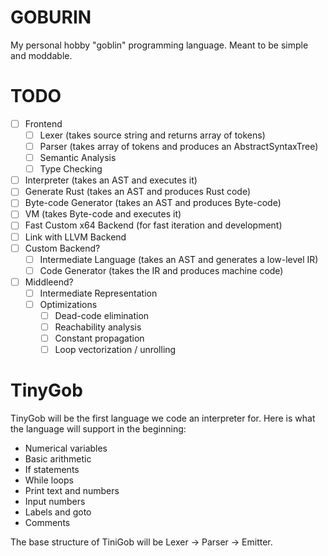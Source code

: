# GOBURIN
My personal hobby "goblin" programming language. Meant to be simple and moddable.

# TODO
- [ ] Frontend
  - [ ] Lexer (takes source string and returns array of tokens)
  - [ ] Parser (takes array of tokens and produces an AbstractSyntaxTree)
  - [ ] Semantic Analysis
  - [ ] Type Checking
- [ ] Interpreter (takes an AST and executes it)
- [ ] Generate Rust (takes an AST and produces Rust code)
- [ ] Byte-code Generator (takes an AST and produces Byte-code)
- [ ] VM (takes Byte-code and executes it)
- [ ] Fast Custom x64 Backend (for fast iteration and development)
- [ ] Link with LLVM Backend 
- [ ] Custom Backend?
  - [ ] Intermediate Language (takes an AST and generates a low-level IR)
  - [ ] Code Generator (takes the IR and produces machine code)
- [ ] Middleend? 
  - [ ] Intermediate Representation
  - [ ] Optimizations
    - [ ] Dead-code elimination
    - [ ] Reachability analysis
    - [ ] Constant propagation
    - [ ] Loop vectorization / unrolling

# TinyGob
TinyGob will be the first language we code an interpreter for. Here is what the language will support in the beginning:
- Numerical variables
- Basic arithmetic
- If statements
- While loops
- Print text and numbers
- Input numbers
- Labels and goto
- Comments

The base structure of TiniGob will be Lexer -> Parser -> Emitter.

